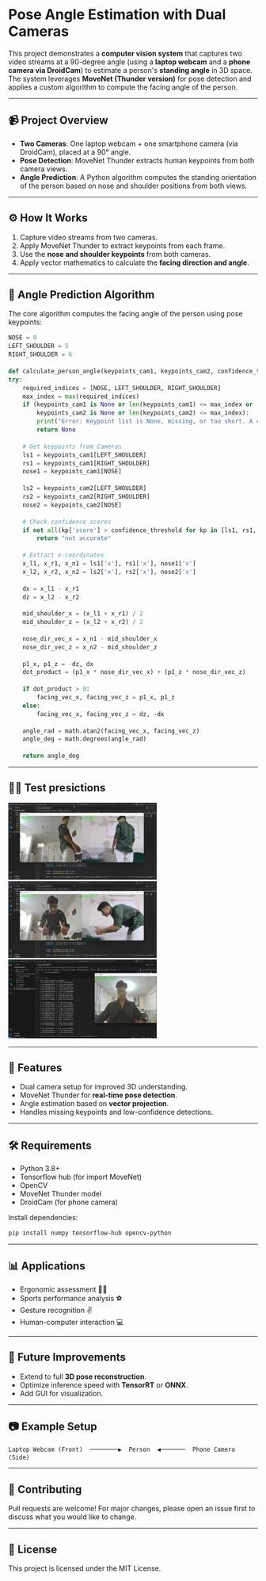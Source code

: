 # Pose Angle Estimation with Dual Cameras

This project demonstrates a **computer vision system** that captures two video streams at a 90-degree angle (using a **laptop webcam** and a **phone camera via DroidCam**) to estimate a person's **standing angle** in 3D space. The system leverages **MoveNet (Thunder version)** for pose detection and applies a custom algorithm to compute the facing angle of the person.

---

## 📹 Project Overview
- **Two Cameras**: One laptop webcam + one smartphone camera (via DroidCam), placed at a 90° angle.
- **Pose Detection**: MoveNet Thunder extracts human keypoints from both camera views.
- **Angle Prediction**: A Python algorithm computes the standing orientation of the person based on nose and shoulder positions from both views.

---

## ⚙️ How It Works
1. Capture video streams from two cameras.
2. Apply MoveNet Thunder to extract keypoints from each frame.
3. Use the **nose and shoulder keypoints** from both cameras.
4. Apply vector mathematics to calculate the **facing direction and angle**.

---

## 🧮 Angle Prediction Algorithm
The core algorithm computes the facing angle of the person using pose keypoints:

```python
NOSE = 0
LEFT_SHOULDER = 5
RIGHT_SHOULDER = 6

def calculate_person_angle(keypoints_cam1, keypoints_cam2, confidence_threshold=0.3):
try:
    required_indices = [NOSE, LEFT_SHOULDER, RIGHT_SHOULDER]
    max_index = max(required_indices)
    if (keypoints_cam1 is None or len(keypoints_cam1) <= max_index or
        keypoints_cam2 is None or len(keypoints_cam2) <= max_index):
        print("Error: Keypoint list is None, missing, or too short. A camera may have failed to detect a pose.")
        return None

    # Get keypoints from Cameras
    ls1 = keypoints_cam1[LEFT_SHOULDER]
    rs1 = keypoints_cam1[RIGHT_SHOULDER]
    nose1 = keypoints_cam1[NOSE]

    ls2 = keypoints_cam2[LEFT_SHOULDER]
    rs2 = keypoints_cam2[RIGHT_SHOULDER]
    nose2 = keypoints_cam2[NOSE]

    # Check confidence scores
    if not all(kp['score'] > confidence_threshold for kp in [ls1, rs1, nose1, ls2, rs2, nose2]):
        return "not accurate"

    # Extract x-coordinates
    x_l1, x_r1, x_n1 = ls1['x'], rs1['x'], nose1['x']
    x_l2, x_r2, x_n2 = ls2['x'], rs2['x'], nose2['x']

    dx = x_l1 - x_r1
    dz = x_l2 - x_r2

    mid_shoulder_x = (x_l1 + x_r1) / 2
    mid_shoulder_z = (x_l2 + x_r2) / 2

    nose_dir_vec_x = x_n1 - mid_shoulder_x
    nose_dir_vec_z = x_n2 - mid_shoulder_z

    p1_x, p1_z = -dz, dx
    dot_product = (p1_x * nose_dir_vec_x) + (p1_z * nose_dir_vec_z)

    if dot_product > 0:
        facing_vec_x, facing_vec_z = p1_x, p1_z
    else:
        facing_vec_x, facing_vec_z = dz, -dx

    angle_rad = math.atan2(facing_vec_x, facing_vec_z)
    angle_deg = math.degrees(angle_rad)

    return angle_deg
```

---
## 🧑‍💻 Test presictions
<p>
    <img src="assets/deg1.png" alt="Logo" width="300"/>
    <img src="assets/deg2.png" alt="Logo" width="300"/>
    <img src="assets/output_of_kps.png" alt="Logo" width="300"/>
</p>

---

## 🚀 Features
- Dual camera setup for improved 3D understanding.
- MoveNet Thunder for **real-time pose detection**.
- Angle estimation based on **vector projection**.
- Handles missing keypoints and low-confidence detections.

---

## 🛠️ Requirements
- Python 3.8+
- Tensorflow hub (for import MoveNet)
- OpenCV
- MoveNet Thunder model
- DroidCam (for phone camera)

Install dependencies:
```bash
pip install numpy tensorflow-hub opencv-python
```

---

## 📊 Applications
- Ergonomic assessment 🧍‍♂️
- Sports performance analysis ⚽
- Gesture recognition ✌️
- Human-computer interaction 💻

---

## 📌 Future Improvements
- Extend to full **3D pose reconstruction**.
- Optimize inference speed with **TensorRT** or **ONNX**.
- Add GUI for visualization.

---

## 📷 Example Setup
```
Laptop Webcam (Front)  ────────▶  Person  ◀───────  Phone Camera (Side)
```

---

## 🤝 Contributing
Pull requests are welcome! For major changes, please open an issue first to discuss what you would like to change.

---

## 📜 License
This project is licensed under the MIT License.
